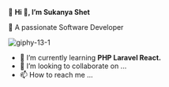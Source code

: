 :link: **Hi 👋, I’m Sukanya Shet**

:link: A passionate Software Developer

![giphy-13-1](https://github.com/SukanyanShet/SukanyanShet/assets/152954498/a0054e56-8981-45f5-981a-cc9733b15cfe)

- 🌱 I’m currently learning **PHP Laravel React.**
- 💞️ I’m looking to collaborate on ...
- 📫 How to reach me ...

<!---
SukanyanShet/SukanyanShet is a ✨ special ✨ repository because its `README.md` (this file) appears on your GitHub profile.
You can click the Preview link to take a look at your changes.
--->
